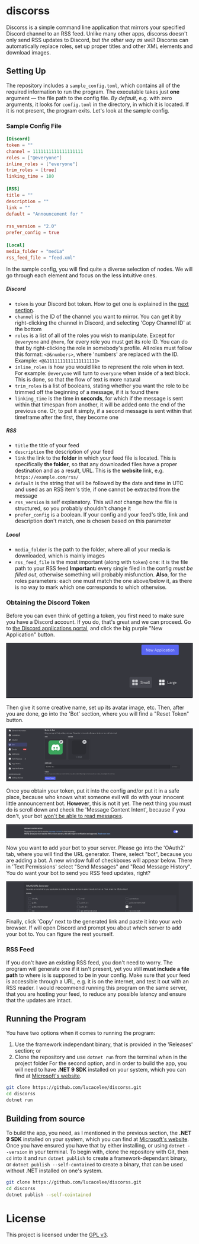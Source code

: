 # discorss
Discorss is a simple command line application that mirrors your specified Discord channel to an RSS feed. Unlike many other apps, discorss doesn't only send RSS updates to Discord, but _the other way as well!_ Discorss can automatically replace roles, set up proper titles and other XML elements and download images.
## Setting Up
The repository includes a `sample_config.toml`, which contains all of the required information to run the program. The executable takes just **one** argument — the file path to the config file. *By default*, e.g. with zero arguments, it looks for `config.toml` in the directory, in which it is located. If it is not present, the program exits. Let's look at the sample config.
### Sample Config File
``` toml
[Discord]
token = ""
channel = 1111111111111111111
roles = ["@everyone"]
inline_roles = ["everyone"]
trim_roles = [true]
linking_time = 180

[RSS]
title = ""
description = ""
link = ""
default = "Announcement for "

rss_version = "2.0"
prefer_config = true

[Local]
media_folder = "media"
rss_feed_file = "feed.xml"
```
In the sample config, you will find quite a diverse selection of nodes. We will go through each element and focus on the less intuitive ones.
##### Discord
* `token` is your Discord bot token. How to get one is explained in the [next section](#obtaining-the-discord-token).
* `channel` is the ID of the channel you want to mirror. You can get it by right-clicking the channel in Discord, and selecting 'Copy Channel ID' at the bottom
* `roles` is a list of all of the roles you wish to manipulate. Except for `@everyone` and `@here`, for every role you must get its role ID. You can do that by right-clicking the role in somebody's profile. All roles must follow this format: `<@&numbers>`, where 'numbers' are replaced with the ID. Example: `<@&1111111111111111111>`
* `inline_roles` is how you would like to represent the role when in text. For example: `@everyone` will turn to `everyone` when inside of a text block. This is done, so that the flow of text is more natural
* `trim_roles` is a list of booleans, stating whether you want the role to be trimmed off the beginning of a message, if it is found there
* `linking_time` is the time in __seconds__, for which if the message is sent within that timespan from another, it will be added onto the end of the previous one. Or, to put it simply, if a second message is sent within that timeframe after the first, they become one
##### RSS
* `title` the title of your feed
* `description` the description of your feed
* `link` the link to the **folder** in which your feed file is located. This is specifically **the folder**, so that any downloaded files have a proper destination and as a result, URL. This is the **website** link, e.g. `https://example.com/rss/`
* `default` is the string that will be followed by the date and time in UTC and used as an RSS item's title, if one cannot be extracted from the message
* `rss_version` is self explanatory. This *will not* change how the file is structured, so you probably shouldn't change it
* `prefer_config` is a boolean. If your config and your feed's title, link and description don't match, one is chosen based on this parameter
##### Local
* `media_folder` is the path to the folder, where all of your media is downloaded, which is mainly images
* `rss_feed_file` is the most important (along with `token`) one: it is the file path to your RSS feed
**Important:** every single filed in the config *must be filled out*, otherwise something will probably misfunction. **Also**, for the roles parameters: each one must match the one above/below it, as there is no way to mark which one corresponds to which otherwise.
### Obtaining the Discord Token
Before you can even think of getting a token, you first need to make sure you have a Discord account. If you do, that's great and we can proceed. Go to [the Discord applications portal](https://discord.com/developers/applications/), and click the big purple "New Application" button.

![The button is in the top-right](assets/create.png)

Then give it some creative name, set up its avatar image, etc. Then, after you are done, go into the 'Bot' section, where you will find a "Reset Token" button.

![Right under the 'Build-A-Bot' section](assets/token.png)

Once you obtain your token, put it into the config and/or put it in a safe place, because who knows what someone evil will do with your innocent little announcement bot. **However**, this is not it yet. The next thing you must do is scroll down and check the 'Message Content Intent', because if you don't, your bot <ins>won't be able to read messages</ins>.

![It's the very bottom toggle, right above the permission calculator](assets/privilages.png)

Now you want to add your bot to your server. Please go into the 'OAuth2' tab, where you will find the URL generator. There, select "bot", because you are adding a bot. A new window full of checkboxes will appear below. There in 'Text Permissions' select "Send Messages" and "Read Message History". You do want your bot to send you RSS feed updates, right?

!["bot" is the rightmost column](assets/oauth2bot.png)

Finally, click 'Copy' next to the generated link and paste it into your web browser. If will open Discord and prompt you about which server to add your bot to. You can figure the rest yourself.
### RSS Feed
If you don't have an existing RSS feed, you don't need to worry. The program will generate one if it isn't present, yet you still **must include a file path** to where is is supposed to be in your config. Make sure that your feed is accessible through a URL, e.g. it is on the internet, and test it out with an RSS reader. I would recommend running this program on the same server, that you are hosting your feed, to reduce any possible latency and ensure that the updates are intact.
## Running the Program
You have two options when it comes to running the program:
1. Use the framework independant binary, that is provided in the 'Releases' section; or
2. Clone the repository and use `dotnet run` from the terminal when in the project folder
For the second option, and in order to build the app, you will need to have **.NET 9 SDK** installed on your system, which you can find at [Microsoft's website](https://dotnet.microsoft.com/en-us/download).
``` bash
git clone https://github.com/lucacelee/discorss.git
cd discorss
dotnet run
```
## Building from source
To build the app, you need, as I mentioned in the previous section, the **.NET 9 SDK** installed on your system, which you can find at [Microsoft's website](https://dotnet.microsoft.com/en-us/download). Once you have ensured you have that by either installing, or using `dotnet --version` in your terminal.
To begin with, clone the repository with Git, then `cd` into it and run `dotnet publish` to create a framework-dependant binary, or `dotnet publish --self-contained` to create a binary, that can be used without .NET installed on one's system.
``` bash
git clone https://github.com/lucacelee/discorss.git
cd discorss
dotnet publish --self-cointained
```
# License
This project is licensed under the [GPL v3](LICENSE).